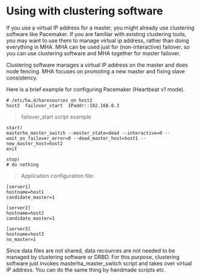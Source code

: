 # Using with clustering software

If you use a virtual IP address for a master, you might already use clustering software like Pacemaker. If you are familiar with existing clustering tools, you may want to use them to manage virtual ip address, rather than doing everything in MHA. MHA can be used just for (non-interactive) failover, so you can use clustering software and MHA together for master failover.

Clustering software manages a virtual IP address on the master and does node fencing. MHA focuses on promoting a new master and fixing slave consistency.

Here is a brief example for configuring Pacemaker (Heartbeat v1 mode).

    # /etc/ha.d/haresources on host2
    host2  failover_start  IPaddr::192.168.0.3

> failover\_start script example
  
    start)
    masterha_master_switch --master_state=dead --interactive=0 --wait_on_failover_error=0 --dead_master_host=host1 --new_master_host=host2
    exit
    
    stop)
    # do nothing


> Application configuration file:

    [server1]
    hostname=host1
    candidate_master=1
    
    [server2]
    hostname=host2
    candidate_master=1
    
    [server3]
    hostname=host3
    no_master=1

Since data files are not shared, data recources are not needed to be managed by clustering software or DRBD. For this purpose, clustering software just invokes masterha_master_switch script and takes over virtual IP address. You can do the same thing by handmade scripts etc.